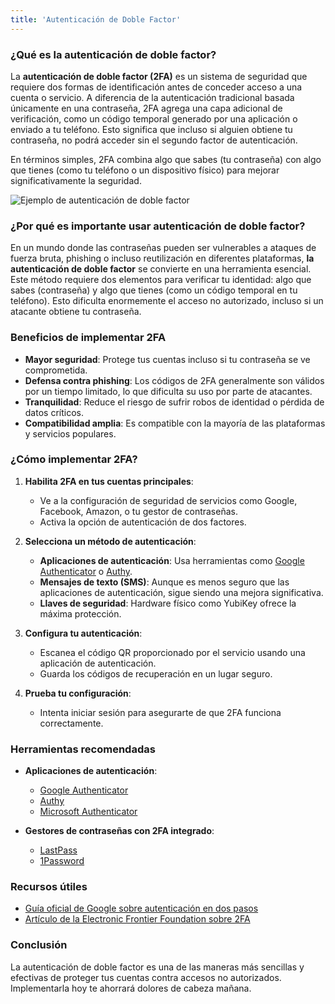 ```yaml
---
title: 'Autenticación de Doble Factor'
---
```


### ¿Qué es la autenticación de doble factor?

La **autenticación de doble factor (2FA)** es un sistema de seguridad que requiere dos formas de identificación antes de conceder acceso a una cuenta o servicio. A diferencia de la autenticación tradicional basada únicamente en una contraseña, 2FA agrega una capa adicional de verificación, como un código temporal generado por una aplicación o enviado a tu teléfono. Esto significa que incluso si alguien obtiene tu contraseña, no podrá acceder sin el segundo factor de autenticación.

En términos simples, 2FA combina algo que sabes (tu contraseña) con algo que tienes (como tu teléfono o un dispositivo físico) para mejorar significativamente la seguridad.

![Ejemplo de autenticación de doble factor](https://via.placeholder.com/800x400)

### ¿Por qué es importante usar autenticación de doble factor?

En un mundo donde las contraseñas pueden ser vulnerables a ataques de fuerza bruta, phishing o incluso reutilización en diferentes plataformas, **la autenticación de doble factor** se convierte en una herramienta esencial. Este método requiere dos elementos para verificar tu identidad: algo que sabes (contraseña) y algo que tienes (como un código temporal en tu teléfono). Esto dificulta enormemente el acceso no autorizado, incluso si un atacante obtiene tu contraseña.

### Beneficios de implementar 2FA

- **Mayor seguridad**: Protege tus cuentas incluso si tu contraseña se ve comprometida.
- **Defensa contra phishing**: Los códigos de 2FA generalmente son válidos por un tiempo limitado, lo que dificulta su uso por parte de atacantes.
- **Tranquilidad**: Reduce el riesgo de sufrir robos de identidad o pérdida de datos críticos.
- **Compatibilidad amplia**: Es compatible con la mayoría de las plataformas y servicios populares.

### ¿Cómo implementar 2FA?

1. **Habilita 2FA en tus cuentas principales**:
   - Ve a la configuración de seguridad de servicios como Google, Facebook, Amazon, o tu gestor de contraseñas.
   - Activa la opción de autenticación de dos factores.

2. **Selecciona un método de autenticación**:
   - **Aplicaciones de autenticación**: Usa herramientas como [Google Authenticator](https://play.google.com/store/apps/details?id=com.google.android.apps.authenticator2) o [Authy](https://authy.com/).
   - **Mensajes de texto (SMS)**: Aunque es menos seguro que las aplicaciones de autenticación, sigue siendo una mejora significativa.
   - **Llaves de seguridad**: Hardware físico como YubiKey ofrece la máxima protección.

3. **Configura tu autenticación**:
   - Escanea el código QR proporcionado por el servicio usando una aplicación de autenticación.
   - Guarda los códigos de recuperación en un lugar seguro.

4. **Prueba tu configuración**:
   - Intenta iniciar sesión para asegurarte de que 2FA funciona correctamente.

### Herramientas recomendadas

- **Aplicaciones de autenticación**:
  - [Google Authenticator](https://authenticator.google.com/)
  - [Authy](https://authy.com/)
  - [Microsoft Authenticator](https://www.microsoft.com/en-us/security/mobile-authenticator-app)

- **Gestores de contraseñas con 2FA integrado**:
  - [LastPass](https://www.lastpass.com/)
  - [1Password](https://1password.com/)

### Recursos útiles

- [Guía oficial de Google sobre autenticación en dos pasos](https://support.google.com/accounts/answer/185839)
- [Artículo de la Electronic Frontier Foundation sobre 2FA](https://ssd.eff.org/es/module/como-habilitar-la-autenticacion-de-dos-factores)

### Conclusión

La autenticación de doble factor es una de las maneras más sencillas y efectivas de proteger tus cuentas contra accesos no autorizados. Implementarla hoy te ahorrará dolores de cabeza mañana.